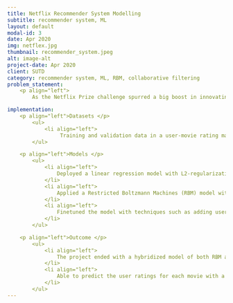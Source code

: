 ```yaml
---
title: Netflix Recommender System Modelling
subtitle: recommender system, ML
layout: default
modal-id: 3
date: Apr 2020
img: netflex.jpg
thumbnail: recommender_system.jpeg
alt: image-alt
project-date: Apr 2020
client: SUTD
category: recommender system, ML, RBM, collaborative filtering
problem_statement: 
    <p align="left"> 
        As the Netflix Prize challenge spurred a big boost in innovating the collaborative filtering based recommender engine with outstanding algorithms, the project dedicates to apply machine learning techniques under the same context on a user-movie matrix to provide custom recommendations to users based on what other users rated and latent correlations.</p>

implementation: 
    <p align="left">Datasets </p>
        <ul> 
            <li align="left">
                 Training and validation data in a user-movie rating matrix format and collectively contain three features, namely movie id, user id and rating.
        </ul>

    <p align="left">Models </p>
        <ul>
            <li align="left">
                Deployed a linear regression model with L2-regularization in order to get a baseline benchmark on the prediction performance.
            </li> 
            <li align="left">
                Applied a Restricted Boltzmann Machines (RBM) model with a visible layer and a hidden layer to improve the results from LR baseline model.
            </li>
            <li align="left">
                Finetuned the model with techniques such as adding user/movie biases, momentum and adaptive learning rate, early stopping and grid search to optimize modle hyperparameters.
            </li> 
        </ul>

    <p align="left">Outcome </p>
        <ul>
            <li align="left">
                The project ended with a hybridized model of both RBM and Ridge regression and improved the model performance by 17% in terms of RMSE error.
            </li> 
            <li align="left">
                Able to predict the user ratings for each movie with a RMSE lower than 0.8 on average.
            </li> 
        </ul>
---
```

